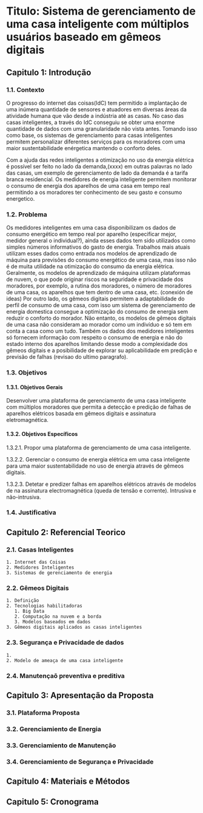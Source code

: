 # Titulo: Sistema de gerenciamento de uma casa inteligente com múltiplos usuários baseado em gêmeos digitais

## Capitulo 1: Introdução
### 1.1. Contexto
<!---
Coisa historica 2 paragrafos que cheve o problema
-->
O progresso do internet das coisas(IdC) tem permitido a implantação de uma inúmera quantidade de sensores e atuadores em diversas áreas da atividade humana que vão desde a indústria até as casas. No caso das casas inteligentes, a través do IdC conseguiu se obter uma enorme quantidade de dados com uma granularidade não vista antes. Tomando isso como base, os sistemas de gerenciamento para casas inteligentes permitem personalizar diferentes serviços para os moradores com uma maior sustentabilidade enérgetica mantendo o conforto deles.

Com a ajuda das redes inteligentes a otimização no uso da energia elétrica é possível ser feito no lado da demanda,(xxxx) em outras palavras no lado das casas, um exemplo de gerenciamento de lado da demanda é a tarifa branca residencial. Os medidores de energia inteligente permitem monitorar o consumo de energia dos aparelhos de uma casa em tempo real permitindo a os moradores ter conhecimento de seu gasto e consumo energetico.

### 1.2. Problema
Os medidores inteligentes em uma casa disponibilizam os dados de consumo energético em tempo real por aparelho (especificar mejor, medidor general o individual?), ainda esses dados tem sido utilizados como simples números informativos do gasto de energia. Trabalhos mais atuais utilizam esses dados como entrada nos modelos de aprendizado de máquina para previsões do consumo energético de uma casa, mas isso não é de muita utilidade na otimização do consumo da energia elétrica. Geralmente, os modelos de aprendizado de máquina utilizam plataformas de nuvem, o que pode originar riscos na seguridade e privacidade dos moradores, por exemplo, a rutina dos moradores, o número de moradores de uma casa, os aparelhos que tem dentro de uma casa, etc. (conexión de ideas) Por outro lado, os gêmeos digitais permitem a adaptabilidade do perfil de consumo de uma casa, com isso um sistema de gerenciamento de energia domestica consegue a optimização do consumo de energia sem reduzir o conforto do morador. Não entanto, os modelos de gêmeos digitais de uma casa não consideram ao morador como um indivíduo e só tem em conta a casa como um tudo. Também os dados dos medidores inteligentes só fornecem informação com respeito o consumo de energia e não do estado interno dos aparelhos limitando desse modo a complexidade dos gêmeos digitais e a posibilidade de explorar su aplicabilidade em predição e previsão de falhas (revisao do ultimo paragrafo). 

### 1.3. Objetivos
#### 1.3.1. Objetivos Gerais
Desenvolver uma plataforma  de gerenciamento de uma casa inteligente com múltiplos moradores  que permita a detecção e predição de falhas de aparelhos elétricos basada em gêmeos digitais e assinatura eletromagnética.

#### 1.3.2. Objetivos Específicos
1.3.2.1. Propor uma plataforma de gerenciamento de uma casa inteligente.

1.3.2.2. Gerenciar o consumo de energia elétrica em uma casa inteligente para uma maior sustentabilidade no uso de energia através de gêmeos digitais.

1.3.2.3. Detetar e predizer falhas em aparelhos elétricos através de modelos de na assinatura electromagnética (queda de tensão e corrente). Intrusiva e não-intrusiva.

### 1.4. Justificativa
<!---
Para cada um dos objetivos o que outros artigos não consigureram
-->
## Capitulo 2: Referencial Teorico
### 2.1. Casas Inteligentes
    1. Internet das Coisas
    2. Medidores Inteligentes
    3. Sistemas de gerenciamento de energia
### 2.2. Gêmeos Digitais
    1. Definição
    2. Tecnologias habilitadoras
       1. Big Data
       2. Computação na nuvem e a borda
       3. Modelos baseados em dados 
    3. Gêmeos digitais aplicados as casas inteligentes
### 2.3. Segurança e Privacidade de dados
    1. 
    2. Modelo de ameaça de uma casa inteligente
### 2.4. Manutençaõ preventiva e preditiva

## Capitulo 3: Apresentação da Proposta
### 3.1. Plataforma Proposta
### 3.2. Gerenciamiento de Energia
### 3.3. Gerenciamiento de Manutenção
### 3.4. Gerenciamiento de Segurança e Privacidade

## Capitulo 4: Materiais e Métodos

## Capitulo 5: Cronograma
<!---
Intervalo de 15 dias
-->